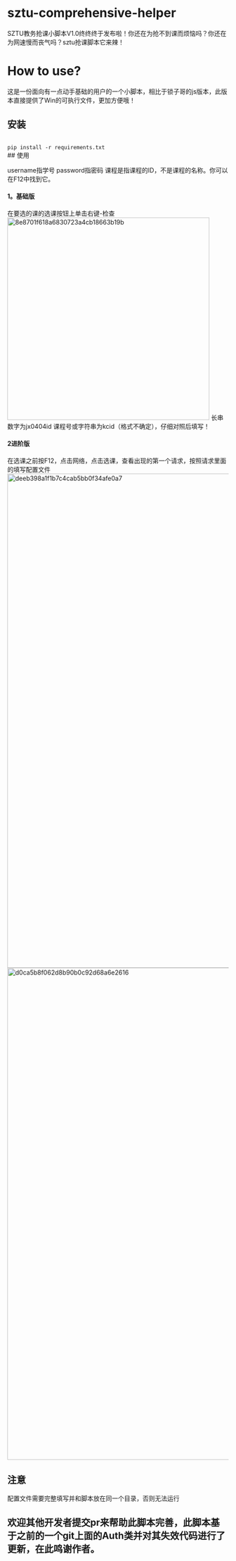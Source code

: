 # sztu-comprehensive-helper
SZTU教务抢课小脚本V1.0终终终于发布啦！你还在为抢不到课而烦恼吗？你还在为网速慢而丧气吗？sztu抢课脚本它来辣！
# How to use?
这是一份面向有一点动手基础的用户的一个小脚本，相比于锁子哥的js版本，此版本直接提供了Win的可执行文件，更加方便哦！

## 安装
<code>
pip install -r requirements.txt
</code>
## 使用

  username指学号
  password指密码
  课程是指课程的ID，不是课程的名称。你可以在F12中找到它。
  #### 1。基础版
  在要选的课的选课按钮上单击右键-检查
  <img width="460" alt="8e8701f618a6830723a4cb18663b19b" src="https://user-images.githubusercontent.com/50409074/221406356-b8957fb1-43cf-4ae2-84c0-95852e18f345.png"> 
  长串数字为jx0404id 课程号或字符串为kcid（格式不确定），仔细对照后填写！
  #### 2进阶版
  在选课之前按F12，点击网络，点击选课，查看出现的第一个请求，按照请求里面的填写配置文件
  <img width="1123" alt="deeb398a1f1b7c4cab5bb0f34afe0a7" src="https://user-images.githubusercontent.com/50409074/221406505-6b820976-5616-4174-96cf-2c04a5f31a7f.png">
<img width="1118" alt="d0ca5b8f062d8b90b0c92d68a6e2616" src="https://user-images.githubusercontent.com/50409074/221406512-2fb37d7f-add2-43e6-abf6-db8103eb9349.png">
## 注意
配置文件需要完整填写并和脚本放在同一个目录，否则无法运行
## 欢迎其他开发者提交pr来帮助此脚本完善，此脚本基于之前的一个git上面的Auth类并对其失效代码进行了更新，在此鸣谢作者。
